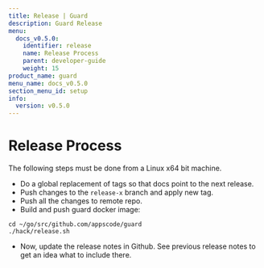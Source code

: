 ```yaml
---
title: Release | Guard
description: Guard Release
menu:
  docs_v0.5.0:
    identifier: release
    name: Release Process
    parent: developer-guide
    weight: 15
product_name: guard
menu_name: docs_v0.5.0
section_menu_id: setup
info:
  version: v0.5.0
---
```


# Release Process

The following steps must be done from a Linux x64 bit machine.

- Do a global replacement of tags so that docs point to the next release.
- Push changes to the `release-x` branch and apply new tag.
- Push all the changes to remote repo.
- Build and push guard docker image:

```console
cd ~/go/src/github.com/appscode/guard
./hack/release.sh
```

- Now, update the release notes in Github. See previous release notes to get an idea what to include there.
